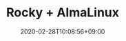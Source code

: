 ---
title: "Rocky + AlmaLinux"
date: 2020-02-28T10:08:56+09:00
description: ""
draft: false
collapsible: true
weight: 1
---
